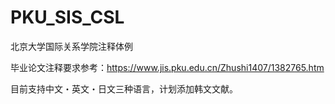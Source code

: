 # PKU_SIS_CSL
北京大学国际关系学院注释体例

毕业论文注释要求参考：https://www.jis.pku.edu.cn/Zhushi1407/1382765.htm

目前支持中文・英文・日文三种语言，计划添加韩文文献。
